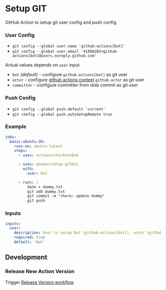 # Setup GIT
GitHub Action to setup git user config and push config

### User Config
- `git config --global user.name 'github-actions[bot]'`
- `git config --global user.email '41898282+github-actions[bot]@users.noreply.github.com'`

Actual values depends on `user` input
- `bot` _(default)_ - configure `github-actions[bot]` as git user
- `actor` - configure [github actions context](https://docs.github.com/en/actions/learn-github-actions/contexts#github-context) `github.actor` as git user
- `committer` - configure committer from `HEAD` commit as git user

### Push Config           
- `git config --global push.default 'current'`
- `git config --global push.autoSetupRemote true`

### Example
```yaml
jobs:
  basic-ubuntu-20:
    runs-on: ubuntu-latest
    steps:
      - uses: actions/checkout@v4

      - uses: qoomon/setup-git@v1
        with:
          user: bot

      - runs: |
          date > dummy.txt
          git add dummy.txt
          git commit -m "chore: update dummy"
          git push
```

### Inputs
```yaml
inputs:
  user:
    description: User to setup bot (github-actions[bot]), actor (github.actor) or commit (user from `HEAD` commit)
    required: true
    default: 'bot'
```

## Development

### Release New Action Version

Trigger [Release Version workflow](/actions/workflows/action-release.yaml)
